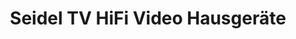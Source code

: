 ---
title: "Seidel TV HiFi Video Hausgeräte"
url: /finsterwalde/seidel-tv-hifi-video-hausgeraete/
shop: Elektronik
---